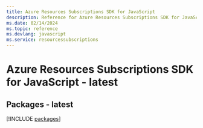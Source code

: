 ```yaml
---
title: Azure Resources Subscriptions SDK for JavaScript
description: Reference for Azure Resources Subscriptions SDK for JavaScript
ms.date: 02/14/2024
ms.topic: reference
ms.devlang: javascript
ms.service: resourcessubscriptions
---
```

# Azure Resources Subscriptions SDK for JavaScript - latest
## Packages - latest
[!INCLUDE [packages](resources-subscriptions-index.md)]